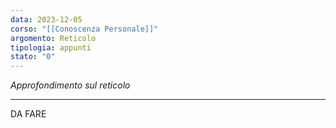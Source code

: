 ```yaml
---
data: 2023-12-05
corso: "[[Conoscenza Personale]]"
argomento: Reticolo
tipologia: appunti
stato: "0"
---
```

*Approfondimento sul reticolo*
- - -
DA FARE
